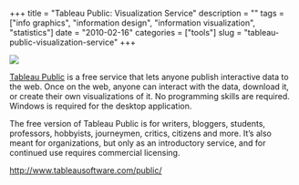 +++
title = "Tableau Public: Visualization Service"
description = ""
tags = ["info graphics", "information design", "information visualization", "statistics"]
date = "2010-02-16"
categories = ["tools"]
slug = "tableau-public-visualization-service"
+++


<div class="tool-screenshot mb1"><a href="http://www.tableausoftware.com/public/"><img id="bluga-thumbnail-2811" class="bluga-thumbnail custom" src="http://media.konigi.com/bluga/
wt52314b3a3b13f_custom.jpg"/></a></div><p><a href="http://www.tableausoftware.com/public/">Tableau Public</a> is a free service that lets anyone publish interactive data to the web. Once on the web, anyone can interact with the data, download it, or create their own visualizations of it. No programming skills are required. Windows is required for the desktop application.</p>

<p>The free version of Tableau Public is for writers, bloggers, students, professors, hobbyists, journeymen, critics, citizens and more. It’s also meant for organizations, but only as an introductory service, and for continued use requires commercial licensing.</p>

  
<p><a href="http://www.tableausoftware.com/public/">http://www.tableausoftware.com/public/</a></p>
      
